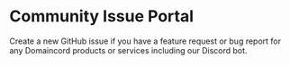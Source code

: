 # Community Issue Portal

Create a new GitHub issue if you have a feature request or bug report for any Domaincord products or services including our Discord bot.
